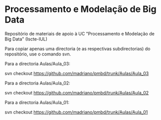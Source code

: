# Processamento e Modelação de Big Data

Repositório de materiais de apoio à UC "Processamento e Modelação de Big Data" (Iscte-IUL)

Para copiar apenas uma directoria (e as respectivas subdirectorias) do repositório, use o comando svn.

Para a directoria Aulas/Aula_03:

svn checkout https://github.com/madriano/pmbd/trunk/Aulas/Aula_03

Para a directoria Aulas/Aula_02:

svn checkout https://github.com/madriano/pmbd/trunk/Aulas/Aula_02

Para a directoria Aulas/Aula_01:

svn checkout https://github.com/madriano/pmbd/trunk/Aulas/Aula_01

